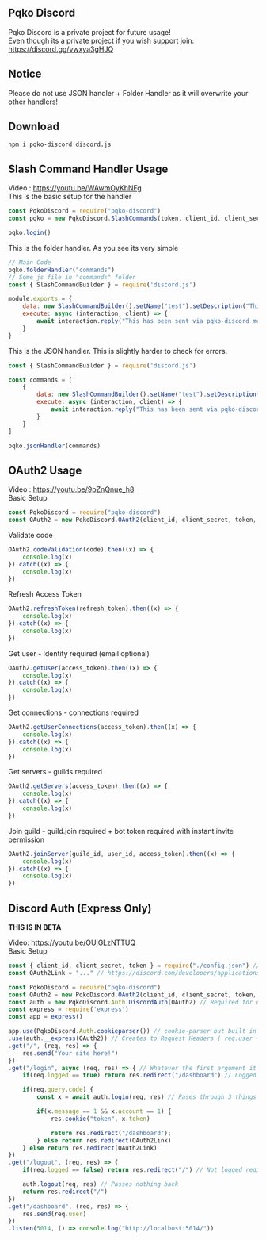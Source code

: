 ## Pqko Discord
Pqko Discord is a private project for future usage! \
Even though its a private project if you wish support join: https://discord.gg/vwxya3gHJQ

## Notice
Please do not use JSON handler + Folder Handler as it will overwrite your other handlers!

## Download

```
npm i pqko-discord discord.js
```

## Slash Command Handler Usage
Video : https://youtu.be/WAwmOyKhNFg \
This is the basic setup for the handler
```js
const PqkoDiscord = require("pqko-discord")
const pqko = new PqkoDiscord.SlashCommands(token, client_id, client_secret)

pqko.login()
```
This is the folder handler. As you see its very simple
```js
// Main Code
pqko.folderHandler("commands")
// Some js file in "commands" folder
const { SlashCommandBuilder } = require('discord.js')

module.exports = {
    data: new SlashCommandBuilder().setName("test").setDescription("This is the first command with pqko-discord!"),
    execute: async (interaction, client) => {
        await interaction.reply("This has been sent via pqko-discord module!")
    }
}
```

This is the JSON handler. This is slightly harder to check for errors.
```js
const { SlashCommandBuilder } = require('discord.js')

const commands = [
    {
        data: new SlashCommandBuilder().setName("test").setDescription("This is the first command with pqko-discord!"),
        execute: async (interaction, client) => {
            await interaction.reply("This has been sent via pqko-discord module!")
        }
    }
]

pqko.jsonHandler(commands)
```

## OAuth2 Usage
Video : https://youtu.be/9pZnQnue_h8 \
Basic Setup
```js
const PqkoDiscord = require("pqko-discord")
const OAuth2 = new PqkoDiscord.OAuth2(client_id, client_secret, token, redirect_url)
```

Validate code
```js
OAuth2.codeValidation(code).then((x) => {
    console.log(x)
}).catch((x) => {
    console.log(x)
})
```

Refresh Access Token
```js
OAuth2.refreshToken(refresh_token).then((x) => {
    console.log(x)
}).catch((x) => {
    console.log(x)
})
```

Get user - Identity required (email optional)
```js
OAuth2.getUser(access_token).then((x) => {
    console.log(x)
}).catch((x) => {
    console.log(x)
})
```

Get connections - connections required
```js
OAuth2.getUserConnections(access_token).then((x) => {
    console.log(x)
}).catch((x) => {
    console.log(x)
})
```

Get servers - guilds required
```js
OAuth2.getServers(access_token).then((x) => {
    console.log(x)
}).catch((x) => {
    console.log(x)
})
```

Join guild - guild.join required + bot token required with instant invite permission
```js
OAuth2.joinServer(guild_id, user_id, access_token).then((x) => {
    console.log(x)
}).catch((x) => {
    console.log(x)
})
```

## Discord Auth (Express Only) 

__THIS IS IN BETA__

Video: https://youtu.be/OUjGLzNTTUQ \
Basic Setup
```js
const { client_id, client_secret, token } = require("./config.json") // Your config file
const OAuth2Link = "..." // https://discord.com/developers/applications/.../oauth2/url-generator

const PqkoDiscord = require("pqko-discord")
const OAuth2 = new PqkoDiscord.OAuth2(client_id, client_secret, token, "http://localhost:5014/login") // Change the last part to your website must keep /login
const auth = new PqkoDiscord.Auth.DiscordAuth(OAuth2) // Required for discord auth
const express = require('express')
const app = express()

app.use(PqkoDiscord.Auth.cookieparser()) // cookie-parser but built in
.use(auth.__express(OAuth2)) // Creates to Request Headers ( req.user + req.logged )
.get("/", (req, res) => {
    res.send("Your site here!")
})
.get("/login", async (req, res) => { // Whatever the first argument it must be the redirect link
    if(req.logged == true) return res.redirect("/dashboard") // Logged in redirect

    if(req.query.code) {
        const x = await auth.login(req, res) // Pases through 3 things ( message, account + token )

        if(x.message == 1 && x.account == 1) {
            res.cookie("token", x.token)

            return res.redirect("/dashboard");
        } else return res.redirect(OAuth2Link)
    } else return res.redirect(OAuth2Link)
})
.get("/logout", (req, res) => {
    if(req.logged == false) return res.redirect("/") // Not logged redirect to home page 

    auth.logout(req, res) // Passes nothing back
    return res.redirect("/")
})
.get("/dashboard", (req, res) => {
    res.send(req.user)
})
.listen(5014, () => console.log("http://localhost:5014/"))
```